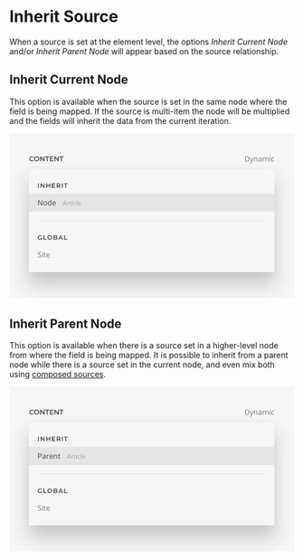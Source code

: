 # Inherit Source

When a source is set at the element level, the options _Inherit Current Node_ and/or _Inherit Parent Node_ will appear based on the source relationship.

## Inherit Current Node

This option is available when the source is set in the same node where the field is being mapped. If the source is multi-item the node will be multiplied and the fields will inherit the data from the current iteration.

![Field Inherit Node](./assets/field-inherit-node.webp)

## Inherit Parent Node

This option is available when there is a source set in a higher-level node from where the field is being mapped. It is possible to inherit from a parent node while there is a source set in the current node, and even mix both using [composed sources](composed-sources).

![Field Inherit Parent](./assets/field-inherit-parent.webp)
